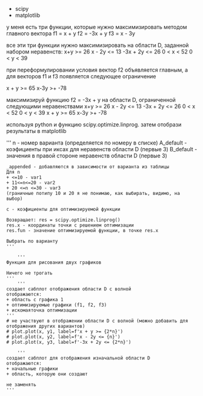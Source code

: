 + scipy
+ matplotlib


у меня есть три функции, которые нужно максимизировать методом главного вектора
f1 = x + y
f2 = -3x + y
f3 = x - 3y

все эти три функции нужно максимизировать на области D, заданной набором неравенств:
x+y >= 26
x - 2y <= 13
-3x + 2y <= 26
0 < x < 52
0 < y < 39

при переформулировании условия вектор f2 объявляется главным, а для векторов f1 и f3 появляется следующее ограничение

x + y >= 65
x-3y >+ -78 

максимизируй функцию f2 = -3x + y
на области D, ограниченной следующими неравенствами
x+y >= 26
x - 2y <= 13
-3x + 2y <= 26
0 < x < 52
0 < y < 39
x + y >= 65
x-3y >+ -78

используя python и функцию scipy.optimize.linprog.
затем отобрази результаты в matplotlib



'''
    n - номер варианта (определяется по номеру в списке)
    A_default - коэфициенты при иксах для неравенств области D (первые 3)
    B_default - значения в правой стороне неравенств области D (первые 3)

    _appended - добавляются в зависимости от варианта из таблицы
    Для n
    + <=10 - var1
    + 11<=n<=20 - var2
    + 20 <=n <=30 - var3
    (граничные потипу 10 и 20 я не понимаю, как выбирать, видимо, на выбор)

    c - коэфициенты для оптимизируемой функции

    Возвращает: res = scipy.optimize.linprog()
    res.x - координаты точки с решением оптимизации
    res.fun - значение оптимизируемой функции, в точке res.x 

    Выбрать по варианту
    '''

        '''
    Функция для рисования двух графиков
    
    Ничего не трогать
    '''
        '''
    создает сабплот отображения области D с волной
    отображаются:
    + область с графика 1
    + оптимизируемые графики (f1, f2, f3)
    + искомаяточка оптимизации
    '''
    # не участвуют в отображении области D с волной (можно добавить для отображения других вариантов)   
    # plot.plot(x, y1, label=f'x + y >= {2*n}')
    # plot.plot(x, y2, label=f'x - 2y <= {n}')
    # plot.plot(x, y3, label=f'-3x + 2y <= {2*n}')

        '''
    создает сабплот для отображения изначальной области D
    отображаются:
    + начальные графики
    + область, которую они создают
    
    не заменять
    '''

